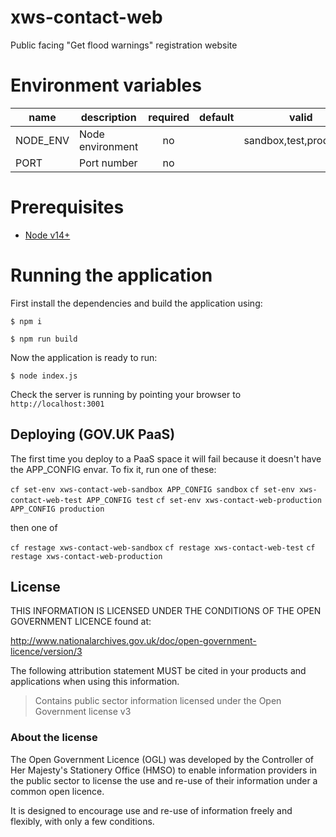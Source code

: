 # xws-contact-web
Public facing "Get flood warnings" registration website

# Environment variables

| name     | description      | required | default |            valid            | notes |
|----------|------------------|:--------:|---------|:---------------------------:|-------|
| NODE_ENV | Node environment |    no    |         | sandbox,test,production     |       |
| PORT     | Port number      |    no    |         |                             |       |

# Prerequisites

* [Node v14+](https://nodejs.org/en/download/)

# Running the application

First install the dependencies and build the application using:

`$ npm i`

`$ npm run build`

Now the application is ready to run:

`$ node index.js`

Check the server is running by pointing your browser to `http://localhost:3001`

## Deploying (GOV.UK PaaS)

The first time you deploy to a PaaS space it will fail because it doesn't have the APP_CONFIG envar. To fix it, run one of these:

`cf set-env xws-contact-web-sandbox APP_CONFIG sandbox`
`cf set-env xws-contact-web-test APP_CONFIG test`
`cf set-env xws-contact-web-production APP_CONFIG production`

then one of

`cf restage xws-contact-web-sandbox`
`cf restage xws-contact-web-test`
`cf restage xws-contact-web-production`

## License

THIS INFORMATION IS LICENSED UNDER THE CONDITIONS OF THE OPEN GOVERNMENT LICENCE found at:

http://www.nationalarchives.gov.uk/doc/open-government-licence/version/3

The following attribution statement MUST be cited in your products and applications when using this information.

> Contains public sector information licensed under the Open Government license v3

### About the license

The Open Government Licence (OGL) was developed by the Controller of Her Majesty's Stationery Office (HMSO) to enable information providers in the public sector to license the use and re-use of their information under a common open licence.

It is designed to encourage use and re-use of information freely and flexibly, with only a few conditions.

